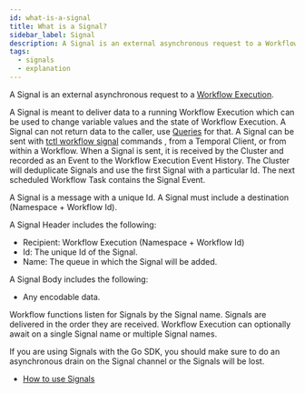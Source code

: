 ```yaml
---
id: what-is-a-signal
title: What is a Signal?
sidebar_label: Signal
description: A Signal is an external asynchronous request to a Workflow Execution.
tags:
  - signals
  - explanation
---
```


A Signal is an external asynchronous request to a [Workflow Execution](/concepts/what-is-a-workflow-execution).

A Signal is meant to deliver data to a running Workflow Execution which can be used to change variable values and the state of Workflow Execution.
A Signal can not return data to the caller, use [Queries](/concepts/what-is-a-query) for that.
A Signal can be sent with [tctl workflow signal](/tctl/workflow/signal#signals-with-tctl) commands , from a Temporal Client, or from within a Workflow.
When a Signal is sent, it is received by the Cluster and recorded as an Event to the Workflow Execution Event History.
The Cluster will deduplicate Signals and use the first Signal with a particular Id.
The next scheduled Workflow Task contains the Signal Event.

A Signal is a message with a unique Id.
A Signal must include a destination (Namespace + Workflow Id).

A Signal Header includes the following:

- Recipient: Workflow Execution (Namespace + Workflow Id)
- Id: The unique Id of the Signal.
- Name: The queue in which the Signal will be added.

A Signal Body includes the following:

- Any encodable data.

Workflow functions listen for Signals by the Signal name.
Signals are delivered in the order they are received.
Workflow Execution can optionally await on a single Signal name or multiple Signal names.

If you are using Signals with the Go SDK, you should make sure to do an asynchronous drain on the Signal channel or the Signals will be lost.

- [How to use Signals](/application-development/features#signals)
